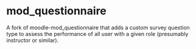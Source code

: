 # mod_questionnaire

A fork of moodle-mod_questionnaire that adds a custom survey question type to assess the performance of all user with a given role (presumably instructor or similar).
